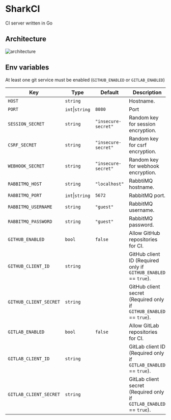# SharkCI

CI server written in Go

## Architecture

![architecture](https://github.com/shark-ci/shark-ci/blob/main/docs/architecture.svg?raw=true)

## Env variables

At least one git service must be enabled (`GITHUB_ENABLED` or `GITLAB_ENABLED`)

| Key                    | Type            | Default             | Description                                                         |
|------------------------|-----------------|---------------------|---------------------------------------------------------------------|
| `HOST`                 | `string`        |                     | Hostname.                                                           |
| `PORT`                 | `int`\|`string` | `8080`              | Port                                                                |
| `SESSION_SECRET`       | `string`        | `"insecure-secret"` | Random key for session encryption.                                  |
| `CSRF_SECRET`          | `string`        | `"insecure-secret"` | Random key for csrf encryption.                                     |
| `WEBHOOK_SECRET`       | `string`        | `"insecure-secret"` | Random key for webhook encryption.                                  |
| `RABBITMQ_HOST`        | `string`        | `"localhost"`       | RabbtiMQ hostname.                                                  |
| `RABBITMQ_PORT`        | `int`\|`string` | `5672`              | RabbitMQ port.                                                      |
| `RABBITMQ_USERNAME`    | `string`        | `"guest"`           | RabbitMQ username.                                                  |
| `RABBITMQ_PASSWORD`    | `string`        | `"guest"`           | RabbitMQ password.                                                  |
| `GITHUB_ENABLED`       | `bool`          | `false`             | Allow GitHub repositories for CI.                                   |
| `GITHUB_CLIENT_ID`     | `string`        |                     | GitHub client ID (Required only if `GITHUB_ENABLED` == `true`).     |
| `GITHUB_CLIENT_SECRET` | `string`        |                     | GitHub client secret (Required only if `GITHUB_ENABLED` == `true`). |
| `GITLAB_ENABLED`       | `bool`          | `false`             | Allow GitLab repositories for CI.                                   |
| `GITLAB_CLIENT_ID`     | `string`        |                     | GitLab client ID (Required only if `GITLAB_ENABLED` == `true`).     |
| `GITLAB_CLIENT_SECRET` | `string`        |                     | GitLab client secret (Required only if `GITLAB_ENABLED` == `true`). |
